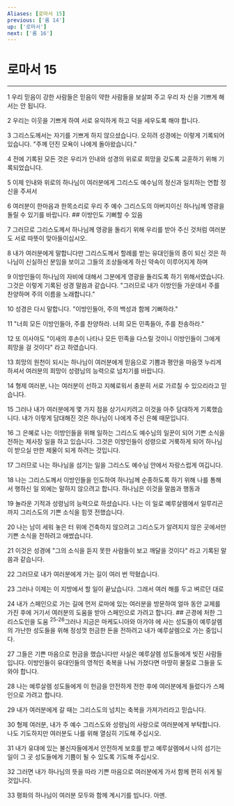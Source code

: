 ```yaml
---
Aliases: [로마서 15]
previous: ['롬 14']
up: ['로마서']
next: ['롬 16']
---
```

# 로마서 15

***


1 우리 믿음이 강한 사람들은 믿음이 약한 사람들을 보살펴 주고 우리 자 신을 기쁘게 해서는 안 됩니다. 

2 우리는 이웃을 기쁘게 하여 서로 유익하게 하고 덕을 세우도록 해야 합니다. 

3 그리스도께서는 자기를 기쁘게 하지 않으셨습니다. 오히려 성경에는 이렇게 기록되어 있습니다. "주께 던진 모욕이 나에게 돌아왔습니다." 

4 전에 기록된 모든 것은 우리가 인내와 성경의 위로로 희망을 갖도록 교훈하기 위해 기록되었습니다. 

5 이제 인내와 위로의 하나님이 여러분에게 그리스도 예수님의 정신과 일치하는 연합 정신을 주셔서 

6 여러분이 한마음과 한목소리로 우리 주 예수 그리스도의 아버지이신 하나님께 영광을 돌릴 수 있기를 바랍니다. ## 이방인도 기뻐할 수 있음 

7 그러므로 그리스도께서 하나님께 영광을 돌리기 위해 우리를 받아 주신 것처럼 여러분도 서로 따뜻이 맞아들이십시오. 

8 내가 여러분에게 말합니다만 그리스도께서 할례를 받는 유대인들의 종이 되신 것은 하나님이 신실하신 분임을 보이고 그들의 조상들에게 하신 약속이 이루어지게 하며 

9 이방인들이 하나님의 자비에 대해서 그분에게 영광을 돌리도록 하기 위해서였습니다. 그것은 이렇게 기록된 성경 말씀과 같습니다. "그러므로 내가 이방인들 가운데서 주를 찬양하며 주의 이름을 노래합니다." 

10 성경은 다시 말합니다. "이방인들아, 주의 백성과 함께 기뻐하라." 

11 "너희 모든 이방인들아, 주를 찬양하라. 너희 모든 민족들아, 주를 찬송하라." 

12 또 이사야도 "이새의 후손이 나타나 모든 민족을 다스릴 것이니 이방인들이 그에게 희망을 걸 것이다" 라고 하였습니다. 

13 희망의 원천이 되시는 하나님이 여러분에게 믿음으로 기쁨과 평안을 마음껏 누리게 하셔서 여러분의 희망이 성령님의 능력으로 넘치기를 바랍니다. 

14 형제 여러분, 나는 여러분이 선하고 지혜로워서 충분히 서로 가르칠 수 있으리라고 믿습니다. 

15 그러나 내가 여러분에게 몇 가지 점을 상기시키려고 이것을 아주 담대하게 기록했습니다. 내가 이렇게 담대해진 것은 하나님이 나에게 주신 은혜 때문입니다. 

16 그 은혜로 나는 이방인들을 위해 일하는 그리스도 예수님의 일꾼이 되어 기쁜 소식을 전하는 제사장 일을 하고 있습니다. 그것은 이방인들이 성령으로 거룩하게 되어 하나님이 받으실 만한 제물이 되게 하려는 것입니다. 

17 그러므로 나는 하나님을 섬기는 일을 그리스도 예수님 안에서 자랑스럽게 여깁니다. 

18 나는 그리스도께서 이방인들을 인도하여 하나님께 순종하도록 하기 위해 나를 통해서 행하신 일 외에는 말하지 않으려고 합니다. 하나님은 이것을 말씀과 행동과 

19 놀라운 기적과 성령님의 능력으로 하셨습니다. 나는 이 일로 예루살렘에서 일루리곤까지 그리스도의 기쁜 소식을 힘껏 전했습니다. 

20 나는 남이 세워 놓은 터 위에 건축하지 않으려고 그리스도가 알려지지 않은 곳에서만 기쁜 소식을 전하려고 애썼습니다. 

21 이것은 성경에 "그의 소식을 듣지 못한 사람들이 보고 깨달을 것이다" 라고 기록된 말씀과 같습니다. 

22 그러므로 내가 여러분에게 가는 길이 여러 번 막혔습니다. 

23 그러나 이제는 이 지방에서 할 일이 끝났습니다. 그래서 여러 해를 두고 벼르던 대로 

24 내가 스페인으로 가는 길에 먼저 로마에 있는 여러분을 방문하여 얼마 동안 교제를 가진 후에 거기서 여러분의 도움을 받아 스페인으로 가려고 합니다. ## 곤경에 처한 그리스도인을 도움 <sup class="versenum">25-26</sup>그러나 지금은 마케도니아와 아가야 에 사는 성도들이 예루살렘의 가난한 성도들을 위해 정성껏 헌금한 돈을 전하려고 내가 예루살렘으로 가는 중입니다. 

27 그들은 기쁜 마음으로 헌금을 했습니다만 사실은 예루살렘 성도들에게 빚진 사람들입니다. 이방인들이 유대인들의 영적인 축복을 나눠 가졌다면 마땅히 물질로 그들을 도와야 합니다. 

28 나는 예루살렘 성도들에게 이 헌금을 안전하게 전한 후에 여러분에게 들렀다가 스페인으로 가려고 합니다. 

29 내가 여러분에게 갈 때는 그리스도의 넘치는 축복을 가져가리라고 믿습니다. 

30 형제 여러분, 내가 주 예수 그리스도와 성령님의 사랑으로 여러분에게 부탁합니다. 나도 기도하지만 여러분도 나를 위해 열심히 기도해 주십시오. 

31 내가 유대에 있는 불신자들에게서 안전하게 보호를 받고 예루살렘에서 나의 섬기는 일이 그 곳 성도들에게 기쁨이 될 수 있도록 기도해 주십시오. 

32 그러면 내가 하나님의 뜻을 따라 기쁜 마음으로 여러분에게 가서 함께 편히 쉬게 될 것입니다. 

33 평화의 하나님이 여러분 모두와 함께 계시기를 빕니다. 아멘.
